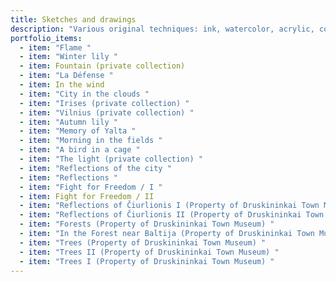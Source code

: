 ```yaml
---
title: Sketches and drawings
description: "Various original techniques: ink, watercolor, acrylic, collage"
portfolio_items:
  - item: "Flame "
  - item: "Winter lily "
  - item: Fountain (private collection)
  - item: "La Défense "
  - item: In the wind
  - item: "City ​​in the clouds "
  - item: "Irises (private collection) "
  - item: "Vilnius (private collection) "
  - item: "Autumn lily "
  - item: "Memory of Yalta "
  - item: "Morning in the fields "
  - item: "A bird in a cage "
  - item: "The light (private collection) "
  - item: "Reflections of the city "
  - item: "Reflections "
  - item: "Fight for Freedom / I "
  - item: Fight for Freedom / II
  - item: "Reflections of Čiurlionis I (Property of Druskininkai Town Museum) "
  - item: "Reflections of Čiurlionis II (Property of Druskininkai Town Museum) "
  - item: "Forests (Property of Druskininkai Town Museum) "
  - item: "In the Forest near Baltija (Property of Druskininkai Town Museum) "
  - item: "Trees (Property of Druskininkai Town Museum) "
  - item: "Trees II (Property of Druskininkai Town Museum) "
  - item: "Trees I (Property of Druskininkai Town Museum) "
---
```

